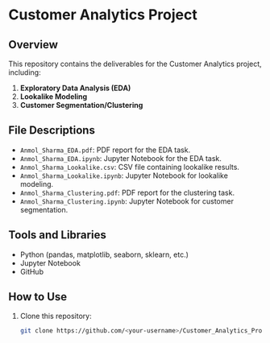 # Customer Analytics Project

## Overview
This repository contains the deliverables for the Customer Analytics project, including:
1. **Exploratory Data Analysis (EDA)**
2. **Lookalike Modeling**
3. **Customer Segmentation/Clustering**

## File Descriptions
- `Anmol_Sharma_EDA.pdf`: PDF report for the EDA task.
- `Anmol_Sharma_EDA.ipynb`: Jupyter Notebook for the EDA task.
- `Anmol_Sharma_Lookalike.csv`: CSV file containing lookalike results.
- `Anmol_Sharma_Lookalike.ipynb`: Jupyter Notebook for lookalike modeling.
- `Anmol_Sharma_Clustering.pdf`: PDF report for the clustering task.
- `Anmol_Sharma_Clustering.ipynb`: Jupyter Notebook for customer segmentation.

## Tools and Libraries
- Python (pandas, matplotlib, seaborn, sklearn, etc.)
- Jupyter Notebook
- GitHub

## How to Use
1. Clone this repository:
   ```bash
   git clone https://github.com/<your-username>/Customer_Analytics_Project.git
